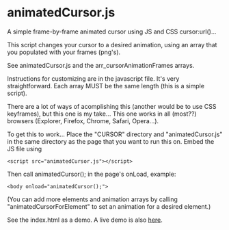 # animatedCursor.js
 A simple frame-by-frame animated cursor using JS and CSS cursor:url()...

This script changes your cursor to a desired animation, using an array that you populated with your frames (png's).

See animatedCursor.js and the arr_cursorAnimationFrames arrays.

Instructions for customizing are in the javascript file. It's very straightforward. Each array MUST be the same length (this is a simple script).

There are a lot of ways of acomplishing this (another would be to use CSS keyframes), but this one is my take... This one works in all (most??) browsers (Explorer, Firefox, Chrome, Safari, Opera...).

To get this to work...
Place the "CURSOR" directory and "animatedCursor.js" in the same directory as the page that you want to run this on.
Embed the JS file using
```
<script src="animatedCursor.js"></script>
```
Then call animatedCursor(); in the page's onLoad, example:
```
<body onload="animatedCursor();">
```

(You can add more elements and animation arrays by calling "animatedCursorForElement" to set an animation for a desired element.)

See the index.html as a demo.
A live demo is also [here](http://tetrageddon.com/animatedCursor/).
